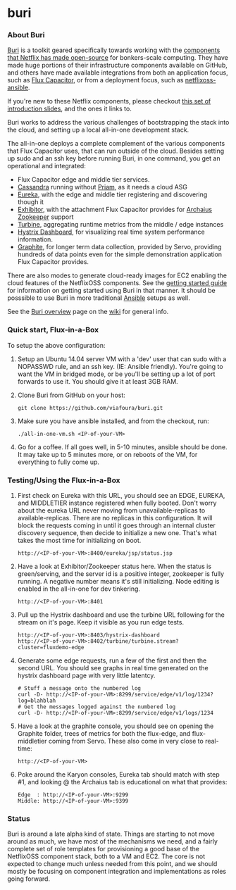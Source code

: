 buri
====

### About Buri

[Buri](https://github.com/viafoura/buri) is a toolkit geared specifically towards working with the [components that Netflix has made open-source](http://netflix.github.io) for bonkers-scale computing. They have made huge portions of their infrastructure components available on GitHub, and others have made available integrations from both an application focus, such as [Flux Capacitor](http://fluxcapacitor.com/), or from a deployment focus, such as [netflixoss-ansible](http://answersforaws.com/code/netflixoss/).

If you're new to these Netflix components, please checkout [this set of introduction slides](http://jhohertz.github.io/netflixoss-slides/), and the ones it links to.

Buri works to address the various challenges of bootstrapping the stack into the cloud, and setting up a local all-in-one development stack.

The all-in-one deploys a complete complement of the various components that Flux Capacitor uses, that can run outside of the cloud. Besides setting up sudo and an ssh key before running Buri, in one command, you get an operational and integrated:

- Flux Capacitor edge and middle tier services.
- [Cassandra](http://cassandra.apache.org/) running without [Priam](https://github.com/Netflix/Priam), as it needs a cloud ASG
- [Eureka](https://github.com/Netflix/eureka), with the edge and middle tier registering and discovering though it
- [Exhibitor](https://github.com/Netflix/exhibitor), with the attachment Flux Capacitor provides for [Archaius](https://github.com/Netflix/archaius) [Zookeeper](http://zookeeper.apache.org/) support
- [Turbine](https://github.com/Netflix/turbine), aggregating runtime metrics from the middle / edge instances
- [Hystrix Dashboard](https://github.com/Netflix/Hystrix/tree/master/hystrix-dashboard), for visualizing real time system performance information.
- [Graphite](http://graphite.wikidot.com/), for longer term data collection, provided by Servo, providing hundreds of data points even for the simple demonstration application Flux Capacitor provides.

There are also modes to generate cloud-ready images for EC2 enabling the cloud features of the NetflixOSS components.  See the <a href="../../wiki/Getting-started">getting started guide</a> for information on getting started using Buri in that manner. It should be posssible to use Buri in more traditional [Ansible](http://ansible.com) setups as well.
 
See the <a href="../../wiki/Buri-overview">Buri overview</a> page on the <a href="../../wiki">wiki</a> for general info.

### Quick start, Flux-in-a-Box

To setup the above configuration:

1. Setup an Ubuntu 14.04 server VM with a 'dev' user that can sudo with a NOPASSWD rule, and an ssh key. (IE: Ansible friendly). You're going to want the VM in bridged mode, or be you'll be setting up a lot of port forwards to use it. You should give it at least 3GB RAM.

2. Clone Buri from GitHub on your host:

   ```
   git clone https://github.com/viafoura/buri.git
   ```

3. Make sure you have ansible installed, and from the checkout, run:

   ```
   ./all-in-one-vm.sh <IP-of-your-VM>
   ```

4. Go for a coffee. If all goes well, in 5-10 minutes, ansible should be done. It may take up to 5 minutes more, or on reboots of the VM, for everything to fully come up.

### Testing/Using the Flux-in-a-Box

1. First check on Eureka with this URL, you should see an EDGE, EUREKA, and MIDDLETIER instance registered when fully booted. Don't worry about the eureka URL never moving from unavailable-replicas to available-replicas. There are no replicas in this configuration. It will block the requests coming in until it goes through an internal cluster discovery sequence, then decide to initialize a new one. That's what takes the most time for initializing on boot.

   ```
   http://<IP-of-your-VM>:8400/eureka/jsp/status.jsp
   ```

2. Have a look at Exhibitor/Zookeeper status here. When the status is green/serving, and the server id is a positive integer, zookeeper is fully running. A negative number means it's still initializing. Node editing is enabled in the all-in-one for dev tinkering.

   ```
   http://<IP-of-your-VM>:8401
   ```

3. Pull up the Hystrix dashboard and use the turbine URL following for the stream on it's page. Keep it visible as you run edge tests.

   ```
   http://<IP-of-your-VM>:8403/hystrix-dashboard
   http://<IP-of-your-VM>:8402/turbine/turbine.stream?cluster=fluxdemo-edge
   ```

4. Generate some edge requests, run a few of the first and then the second URL. You should see graphs in real time generated on the hystrix dashboard page with very little latentcy.

   ```
   # Stuff a message onto the numbered log
   curl -D- http://<IP-of-your-VM>:8299/service/edge/v1/log/1234?log=blahblah
   # Get the messages logged against the numbered log
   curl -D- http://<IP-of-your-VM>:8299/service/edge/v1/logs/1234
   ```

5. Have a look at the graphite console, you should see on opening the Graphite folder, trees of metrics for both the flux-edge, and flux-middletier coming from Servo. These also come in very close to real-time:

   ```
   http://<IP-of-your-VM>
   ```

6. Poke around the Karyon consoles, Eureka tab should match with step #1, and looking @ the Archaius tab is educational on what that provides:

   ```
   Edge  : http://<IP-of-your-VM>:9299
   Middle: http://<IP-of-your-VM>:9399
   ```

### Status

Buri is around a late alpha kind of state. Things are starting to not move around as much, we have most of the mechanisms we need, and a fairly complete set of role templates for provisioning a good base of the NetflixOSS component stack, both to a VM and EC2. The core is not expected to change much unless needed from this point, and we should mostly be focusing on component integration and implementations as roles going forward.

